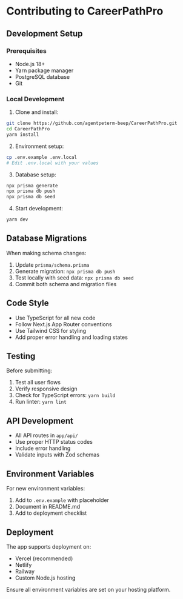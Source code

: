 
# Contributing to CareerPathPro

## Development Setup

### Prerequisites

- Node.js 18+
- Yarn package manager
- PostgreSQL database
- Git

### Local Development

1. Clone and install:
```bash
git clone https://github.com/agentpeterm-beep/CareerPathPro.git
cd CareerPathPro
yarn install
```

2. Environment setup:
```bash
cp .env.example .env.local
# Edit .env.local with your values
```

3. Database setup:
```bash
npx prisma generate
npx prisma db push
npx prisma db seed
```

4. Start development:
```bash
yarn dev
```

## Database Migrations

When making schema changes:

1. Update `prisma/schema.prisma`
2. Generate migration: `npx prisma db push`
3. Test locally with seed data: `npx prisma db seed`
4. Commit both schema and migration files

## Code Style

- Use TypeScript for all new code
- Follow Next.js App Router conventions
- Use Tailwind CSS for styling
- Add proper error handling and loading states

## Testing

Before submitting:
1. Test all user flows
2. Verify responsive design
3. Check for TypeScript errors: `yarn build`
4. Run linter: `yarn lint`

## API Development

- All API routes in `app/api/`
- Use proper HTTP status codes
- Include error handling
- Validate inputs with Zod schemas

## Environment Variables

For new environment variables:
1. Add to `.env.example` with placeholder
2. Document in README.md
3. Add to deployment checklist

## Deployment

The app supports deployment on:
- Vercel (recommended)
- Netlify
- Railway
- Custom Node.js hosting

Ensure all environment variables are set on your hosting platform.

